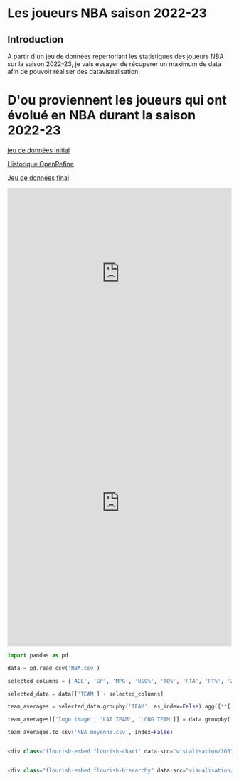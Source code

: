 # Les joueurs NBA saison 2022-23

## Introduction

A partir d'un jeu de données repertoriant les statistiques des joueurs NBA sur la saison 2022-23, je vais essayer de récuperer un maximum de data afin de pouvoir réaliser des datavisualisation.


# D'ou proviennent les joueurs qui ont évolué en NBA durant la saison 2022-23

[jeu de données initial](Stats_NBA.csv)

[Historique OpenRefine](history_NBA.json)

[Jeu de données final](NBA.csv)

<iframe title="Provenance des joueurs NBA" aria-label="Map" id="datawrapper-chart-gUGfg" src="https://datawrapper.dwcdn.net/gUGfg/1/" scrolling="no" frameborder="0" style="width: 0; min-width: 100% !important; border: none;" height="386" data-external="1"></iframe><script type="text/javascript">!function(){"use strict";window.addEventListener("message",(function(a){if(void 0!==a.data["datawrapper-height"]){var e=document.querySelectorAll("iframe");for(var t in a.data["datawrapper-height"])for(var r=0;r<e.length;r++)if(e[r].contentWindow===a.source){var i=a.data["datawrapper-height"][t]+"px";e[r].style.height=i}}}))}();
</script>

<div class="flourish-embed flourish-scatter" data-src="visualisation/16636350"><script src="https://public.flourish.studio/resources/embed.js"></script></div>

<iframe title="Moyenne d'âge des joueurs NBA par équipe " aria-label="Map" id="datawrapper-chart-cOtAJ" src="https://datawrapper.dwcdn.net/cOtAJ/1/" scrolling="no" frameborder="0" style="width: 0; min-width: 100% !important; border: none;" height="645" data-external="1"></iframe><script type="text/javascript">!function(){"use strict";window.addEventListener("message",(function(a){if(void 0!==a.data["datawrapper-height"]){var e=document.querySelectorAll("iframe");for(var t in a.data["datawrapper-height"])for(var r=0;r<e.length;r++)if(e[r].contentWindow===a.source){var i=a.data["datawrapper-height"][t]+"px";e[r].style.height=i}}}))}();
</script>

```python
import pandas as pd

data = pd.read_csv('NBA.csv')

selected_columns = ['AGE', 'GP', 'MPG', 'USG%', 'TO%', 'FTA', 'FT%', '2PA', '2P%', '3PA', '3P%', 'eFG%', 'TS%', 'PPG', 'RPG', 'APG', 'SPG', 'BPG', 'TPG', 'P+R', 'P+A', 'P+R+A', 'VI', 'ORtg', 'DRtg']

selected_data = data[['TEAM'] + selected_columns]

team_averages = selected_data.groupby('TEAM', as_index=False).agg({**{'TEAM': 'first'}, **{col: 'mean' for col in selected_columns}})

team_averages[['logo image', 'LAT TEAM', 'LONG TEAM']] = data.groupby('TEAM', as_index=False).agg({'logo image': 'first', 'LAT TEAM': 'first', 'LONG TEAM': 'first'})[['logo image', 'LAT TEAM', 'LONG TEAM']]

team_averages.to_csv('NBA_moyenne.csv', index=False)


<div class="flourish-embed flourish-chart" data-src="visualisation/16637271"><script src="https://public.flourish.studio/resources/embed.js"></script></div>


<div class="flourish-embed flourish-hierarchy" data-src="visualisation/16636847"><script src="https://public.flourish.studio/resources/embed.js"></script></div>

